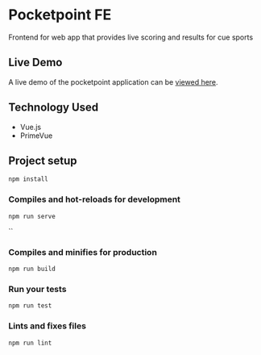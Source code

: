 # Pocketpoint FE

Frontend for web app that provides live scoring and results for cue sports

## Live Demo

A live demo of the pocketpoint application can be [viewed here](https://pocket-point.com/).

## Technology Used

* Vue.js
* PrimeVue

## Project setup

```
npm install
```

### Compiles and hot-reloads for development

```
npm run serve
```

``

### Compiles and minifies for production

```
npm run build
```

### Run your tests

```
npm run test
```

### Lints and fixes files

```
npm run lint
```
